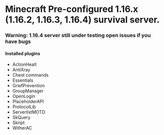 # Minecraft Pre-configured 1.16.x (1.16.2, 1.16.3, 1.16.4) survival server.
### Warning: 1.16.4 server still under testing open issues if you have bugs

#### Installed plugins
- ActionHealt
- AntiXray
- Chest commands 
- Essentials
- GriefPrevention
- GroupManager
- OpenLogin
- PlaceholderAPI
- ProtocolLib
- ServerlistMOTD
- SkQuery
- Skript
- WitherAC
